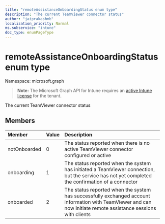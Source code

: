 ```yaml
---
title: "remoteAssistanceOnboardingStatus enum type"
description: "The current TeamViewer connector status"
author: "jaiprakashmb"
localization_priority: Normal
ms.subservice: "intune"
doc_type: enumPageType
---
```


# remoteAssistanceOnboardingStatus enum type

Namespace: microsoft.graph

> **Note:** The Microsoft Graph API for Intune requires an [active Intune license](https://go.microsoft.com/fwlink/?linkid=839381) for the tenant.

The current TeamViewer connector status

## Members
|Member|Value|Description|
|:---|:---|:---|
|notOnboarded|0|The status reported when there is no active TeamViewer connector configured or active|
|onboarding|1|The status reported when the system has initiated a TeamViewer connection, but the service has not yet completed the confirmation of a connector|
|onboarded|2|The status reported when the system has successfully exchanged account information with TeamViewer and can now initiate remote assistance sessions with clients|
